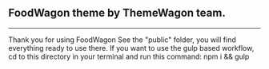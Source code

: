 ## FoodWagon theme by ThemeWagon team.
---
Thank you for using FoodWagon See the "public" folder, you will find everything ready to use there. If you want to use the gulp based workflow, cd to this directory in your terminal and run this command: npm i && gulp